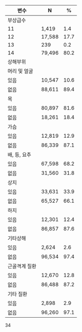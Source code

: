 | 변수 | N | % |
|---|---|---|
| 부상급수 | | |
| 11 | 1,419 | 1.4 |
| 12 | 17,588 | 17.7 |
| 13 | 239 | 0.2 |
| 14 | 79,496 | 80.2 |
| 상해부위 | | |
| 머리 및 얼굴 | | |
| 있음 | 10,547 | 10.6 |
| 없음 | 88,611 | 89.4 |
| 목 | | |
| 있음 | 80,897 | 81.6 |
| 없음 | 18,261 | 18.4 |
| 가슴 | | |
| 있음 | 12,819 | 12.9 |
| 없음 | 86,339 | 87.1 |
| 배, 등, 요추 | | |
| 있음 | 67,598 | 68.2 |
| 없음 | 31,560 | 31.8 |
| 상지 | | |
| 있음 | 33,631 | 33.9 |
| 없음 | 65,527 | 66.1 |
| 하지 | | |
| 있음 | 12,301 | 12.4 |
| 없음 | 86,857 | 87.6 |
| 기타상해 | | |
| 있음 | 2,624 | 2.6 |
| 없음 | 96,534 | 97.4 |
| 근골격계 질환 | | |
| 있음 | 12,670 | 12.8 |
| 없음 | 86,488 | 87.2 |
| 기타 질환 | | |
| 있음 | 2,898 | 2.9 |
| 없음 | 96,260 | 97.1 |
<PAGE>34